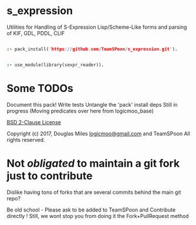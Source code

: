 # s_expression
Utilities for Handling of S-Expression Lisp/Scheme-Like forms and parsing of KIF, GDL, PDDL, CLIF

```prolog

:- pack_install('https://github.com/TeamSPoon/s_expression.git').


:- use_module(library(sexpr_reader)).

```


# Some TODOs

Document this pack!
Write tests
Untangle the 'pack' install deps
Still in progress (Moving predicates over here from logicmoo_base)


[BSD 2-Clause License](LICENSE.md)

Copyright (c) 2017, 
Douglas Miles <logicmoo@gmail.com> and TeamSPoon
All rights reserved.

# Not _obligated_ to maintain a git fork just to contribute

Dislike having tons of forks that are several commits behind the main git repo?

Be old school - Please ask to be added to TeamSPoon and Contribute directly !
Still, we wont stop you from doing it the Fork+PullRequest method





